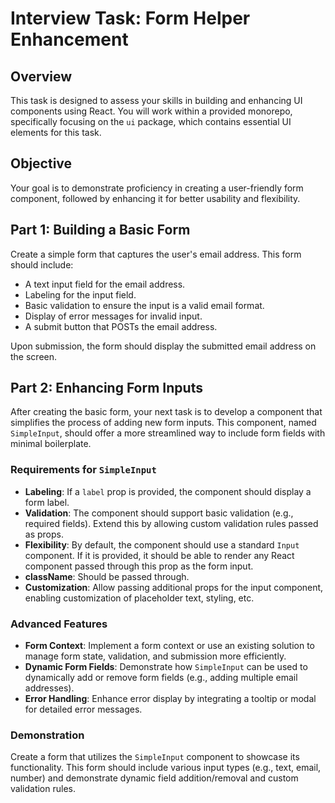 # Interview Task: Form Helper Enhancement

## Overview

This task is designed to assess your skills in building and enhancing UI components using React. You will work within a provided monorepo, specifically focusing on the `ui` package, which contains essential UI elements for this task.

## Objective

Your goal is to demonstrate proficiency in creating a user-friendly form component, followed by enhancing it for better usability and flexibility.

## Part 1: Building a Basic Form

Create a simple form that captures the user's email address. This form should include:

- A text input field for the email address.
- Labeling for the input field.
- Basic validation to ensure the input is a valid email format.
- Display of error messages for invalid input.
- A submit button that POSTs the email address.

Upon submission, the form should display the submitted email address on the screen.

## Part 2: Enhancing Form Inputs

After creating the basic form, your next task is to develop a component that simplifies the process of adding new form inputs. This component, named `SimpleInput`, should offer a more streamlined way to include form fields with minimal boilerplate.

### Requirements for `SimpleInput`

- **Labeling**: If a `label` prop is provided, the component should display a form label.
- **Validation**: The component should support basic validation (e.g., required fields). Extend this by allowing custom validation rules passed as props.
- **Flexibility**: By default, the component should use a standard `Input` component. If it is provided, it should be able to render any React component passed through this prop as the form input.
- **className**: Should be passed through.
- **Customization**: Allow passing additional props for the input component, enabling customization of placeholder text, styling, etc.

### Advanced Features

- **Form Context**: Implement a form context or use an existing solution to manage form state, validation, and submission more efficiently.
- **Dynamic Form Fields**: Demonstrate how `SimpleInput` can be used to dynamically add or remove form fields (e.g., adding multiple email addresses).
- **Error Handling**: Enhance error display by integrating a tooltip or modal for detailed error messages.

### Demonstration

Create a form that utilizes the `SimpleInput` component to showcase its functionality. This form should include various input types (e.g., text,
email, number) and demonstrate dynamic field addition/removal and custom validation rules.
